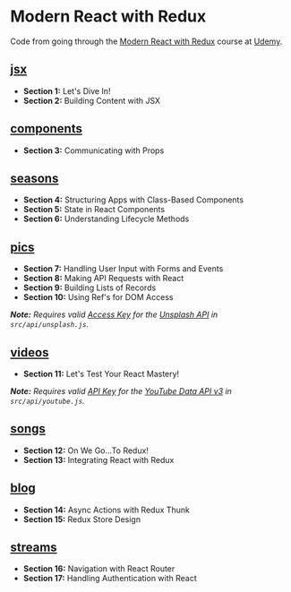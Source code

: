 # Modern React with Redux

Code from going through the [Modern React with Redux](https://www.udemy.com/react-redux/) course at [Udemy](https://www.udemy.com).

## [jsx](jsx)

- **Section 1:** Let's Dive In!
- **Section 2:** Building Content with JSX

## [components](components)

- **Section 3:** Communicating with Props

## [seasons](seasons)

- **Section 4:** Structuring Apps with Class-Based Components
- **Section 5:** State in React Components
- **Section 6:** Understanding Lifecycle Methods

## [pics](pics)

- **Section 7:** Handling User Input with Forms and Events
- **Section 8:** Making API Requests with React
- **Section 9:** Building Lists of Records
- **Section 10:** Using Ref's for DOM Access

_**Note:** Requires valid [Access Key](https://unsplash.com/oauth/applications) for the [Unsplash API](https://unsplash.com/developers) in `src/api/unsplash.js`._

## [videos](videos)

- **Section 11:** Let's Test Your React Mastery!

_**Note:** Requires valid [API Key](https://console.developers.google.com/apis/dashboard) for the [YouTube Data API v3](https://console.developers.google.com/apis/library/youtube.googleapis.com) in `src/api/youtube.js`._

## [songs](songs)

- **Section 12:** On We Go...To Redux!
- **Section 13:** Integrating React with Redux

## [blog](blog)

- **Section 14:** Async Actions with Redux Thunk
- **Section 15:** Redux Store Design

## [streams](streams)

- **Section 16:** Navigation with React Router
- **Section 17:** Handling Authentication with React
